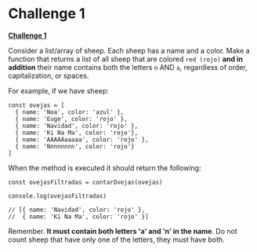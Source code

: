 # Challenge 1

 **[Challenge 1](https://adventjs.dev/challenges/01)** 
 
Consider a list/array of sheep. Each sheep has a name and a color. Make a function that returns a list of all sheep that are colored `red (rojo)` **and in addition** their name contains both the letters `n` AND `a`, regardless of order, capitalization, or spaces.

For example, if we have sheep:

```
const ovejas = [
  { name: 'Noa', color: 'azul' },
  { name: 'Euge', color: 'rojo' },
  { name: 'Navidad', color: 'rojo' },
  { name: 'Ki Na Ma', color: 'rojo'},
  { name: 'AAAAAaaaaa', color: 'rojo' },
  { name: 'Nnnnnnnn', color: 'rojo'}
]
```

When the method is executed it should return the following:
```
const ovejasFiltradas = contarOvejas(ovejas)

console.log(ovejasFiltradas)

// [{ name: 'Navidad', color: 'rojo' },
//  { name: 'Ki Na Ma', color: 'rojo' }]
```

Remember. **It must contain both letters 'a' and 'n' in the name**. Do not count sheep that have only one of the letters, they must have both.